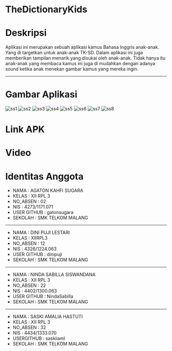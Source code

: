 # TheDictionaryKids

# Deskripsi
   Aplikasi ini merupakan sebuah aplikasi kamus Bahasa Inggris anak-anak. Yang di targetkan untuk anak-anak TK-SD. Dalam aplikasi ini juga memberikan tampilan menarik yang disukai oleh anak-anak. Tidak hanya itu anak-anak yang membaca kamus ini juga di mudahkan dengan adanya sound ketika anak menekan gambar kamus yang mereka ingin. 

*********************************
# Gambar Aplikasi
![ss1](https://cloud.githubusercontent.com/assets/22188705/20866628/082d0122-ba64-11e6-92e2-81dd586e97c1.PNG)
![ss2](https://cloud.githubusercontent.com/assets/22188705/20866627/0822ee94-ba64-11e6-95e7-3131418e9fc4.PNG)
![ss3](https://cloud.githubusercontent.com/assets/22188705/20866629/08317284-ba64-11e6-9c36-276b3662b8a0.PNG)
![ss4](https://cloud.githubusercontent.com/assets/22188705/20866630/08344950-ba64-11e6-99b1-30cc5c8c35ae.PNG)
![ss5](https://cloud.githubusercontent.com/assets/22188705/20866634/08d5e8aa-ba64-11e6-8961-817e11fd5c7a.PNG)
![ss6](https://cloud.githubusercontent.com/assets/22188705/20866631/0834ab66-ba64-11e6-9e53-6646f65ec59f.PNG)
![ss7](https://cloud.githubusercontent.com/assets/22188705/20866632/085b55ea-ba64-11e6-8524-dc77ee8db9c3.PNG)
![ss8](https://cloud.githubusercontent.com/assets/22188705/20866633/086726ae-ba64-11e6-97a6-4298f095e3f1.PNG)

# Link APK
# Video

# Identitas Anggota
* NAMA        : AGATON KAHFI SUGARA
* KELAS       : XII RPL 3
* NO_ABSEN    : 02
* NIS         : 4273/1171.071
* USER GITHUB : gatonsugara
* SEKOLAH     : SMK TELKOM MALANG

*********************************
* NAMA        : DINI PUJI LESTARI
* KELAS       : XIIRPL3
* NO_ABSEN    : 12
* NIS         : 4326/1224.063
* USER GITHUB : dinipuji
* SEKOLAH     : SMK TELKOM MALANG

*********************************
* NAMA        : NINDA SABILLA SISWANDANA
* KELAS       : XII RPL 3 
* NO_ABSEN    : 22 
* NIS         : 4402/1300.063 
* USER GITHUB : NindaSabilla
* SEKOLAH     : SMK TELKOM MALANG

*********************************
* NAMA        : SASKI AMALIA HASTUTI
* KELAS       : XII RPL 3 
* NO_ABSEN    : 32
* NIS         : 4434/1333.070
* USERGITHUB  : saskiiaml
* SEKOLAH     : SMK TELKOM MALANG



